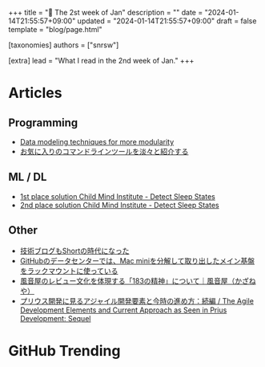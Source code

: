 +++
title = "📆 The 2st week of Jan"
description = ""
date = "2024-01-14T21:55:57+09:00"
updated = "2024-01-14T21:55:57+09:00"
draft = false
template = "blog/page.html"

[taxonomies]
authors = ["snrsw"]

[extra]
lead = "What I read in the 2nd week of Jan."
+++

# Articles

## Programming

- [Data modeling techniques for more modularity](https://www.getdbt.com/analytics-engineering/modular-data-modeling-technique)
- [お気に入りのコマンドラインツールを淡々と紹介する](https://zenn.dev/kou_pg_0131/articles/favorite-cli-tools)

## ML / DL

- [1st place solution Child Mind Institute - Detect Sleep States](https://www.kaggle.com/competitions/child-mind-institute-detect-sleep-states/discussion/459715)
- [2nd place solution Child Mind Institute - Detect Sleep States](https://www.kaggle.com/competitions/child-mind-institute-detect-sleep-states/discussion/459627)

## Other

- [技術ブログもShortの時代になった](https://zenn.dev/ficilcom/articles/tech-blog-short)
- [GitHubのデータセンターでは、Mac miniを分解して取り出したメイン基盤をラックマウントに使っている](https://www.publickey1.jp/blog/24/githubmac_minigithub.html)
- [風音屋のレビュー文化を体現する「183の精神」について｜風音屋（かざねや）](https://note.com/kazaneya/n/nf4c018df9610)
- [プリウス開発に見るアジャイル開発要素と今時の進め方：続編 / The Agile Development Elements and Current Approach as Seen in Prius Development: Sequel](https://speakerdeck.com/shinichi9987/the-agile-development-elements-and-current-approach-as-seen-in-prius-development-sequel)

# GitHub Trending
